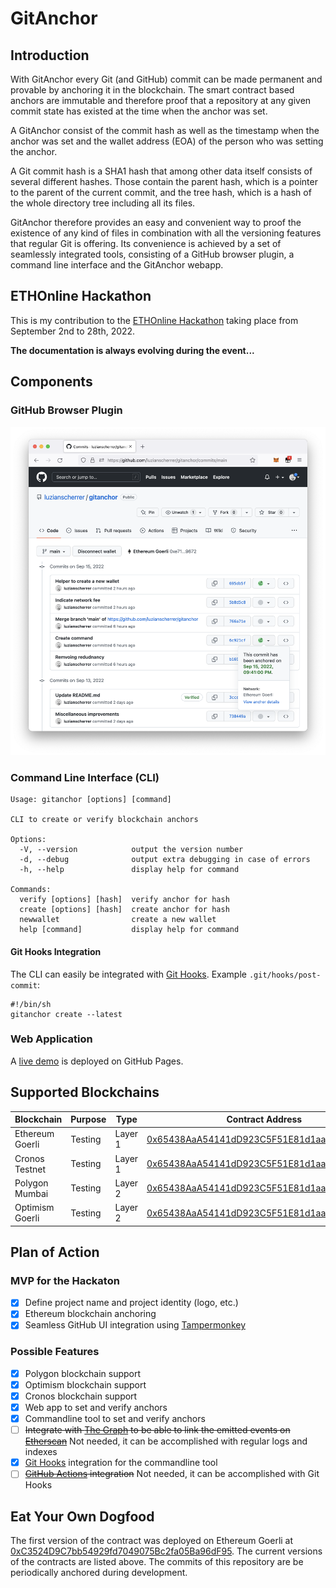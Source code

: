 # GitAnchor

## Introduction

With GitAnchor every Git (and GitHub) commit can be made permanent and provable by anchoring it in the blockchain. The smart contract based anchors are immutable and therefore proof that a repository at any given commit state has existed at the time when the anchor was set.

A GitAnchor consist of the commit hash as well as the timestamp when the anchor was set and the wallet address (EOA) of the person who was setting the anchor.

A Git commit hash is a SHA1 hash that among other data itself consists of several different hashes. Those contain the parent hash, which is a pointer to the parent of the current commit, and the tree hash, which is a hash of the whole directory tree including all its files. 

GitAnchor therefore provides an easy and convenient way to proof the existence of any kind of files in combination with all the versioning features that regular Git is offering. Its convenience is achieved by a set of seamlessly integrated tools, consisting of a GitHub browser plugin, a command line interface and the GitAnchor webapp.

## ETHOnline Hackathon

This is my contribution to the [ETHOnline Hackathon](https://online.ethglobal.com) taking place from September 2nd to 28th, 2022. 

**The documentation is always evolving during the event...**

## Components

### GitHub Browser Plugin

![Screenshot of the Github Plug-In](/assets/screenshots/github-plugin.png?raw=true "Github plug-in connected to Ethereum Goerli")

### Command Line Interface (CLI)

```
Usage: gitanchor [options] [command]

CLI to create or verify blockchain anchors

Options:
  -V, --version            output the version number
  -d, --debug              output extra debugging in case of errors
  -h, --help               display help for command

Commands:
  verify [options] [hash]  verify anchor for hash
  create [options] [hash]  create anchor for hash
  newwallet                create a new wallet
  help [command]           display help for command
```

#### Git Hooks Integration

The CLI can easily be integrated with [Git Hooks](https://git-scm.com/book/en/v2/Customizing-Git-Git-Hooks). Example `.git/hooks/post-commit`:

```
#!/bin/sh
gitanchor create --latest
```

### Web Application

A [live demo](https://luzianscherrer.github.io/gitanchor) is deployed on GitHub Pages.

## Supported Blockchains

| Blockchain | Purpose | Type | Contract Address |
|-|-|-|-|
| Ethereum Goerli | Testing | Layer 1 | [0x65438AaA54141dD923C5F51E81d1aaD11daF3558](https://goerli.etherscan.io/address/0x65438AaA54141dD923C5F51E81d1aaD11daF3558#code)
| Cronos Testnet | Testing | Layer 1 | [0x65438AaA54141dD923C5F51E81d1aaD11daF3558](https://testnet.cronoscan.com/address/0x65438AaA54141dD923C5F51E81d1aaD11daF3558#code)
| Polygon Mumbai | Testing | Layer 2 | [0x65438AaA54141dD923C5F51E81d1aaD11daF3558](https://mumbai.polygonscan.com/address/0x65438AaA54141dD923C5F51E81d1aaD11daF3558#code)
| Optimism Goerli | Testing | Layer 2 | [0x65438AaA54141dD923C5F51E81d1aaD11daF3558](https://goerli-optimism.etherscan.io/address/0x65438AaA54141dD923C5F51E81d1aaD11daF3558#code)

## Plan of Action

### MVP for the Hackaton

- [x] Define project name and project identity (logo, etc.)
- [x] Ethereum blockchain anchoring
- [x] Seamless GitHub UI integration using [Tampermonkey](https://www.tampermonkey.net)

### Possible Features

- [x] Polygon blockchain support
- [x] Optimism blockchain support
- [x] Cronos blockchain support
- [x] Web app to set and verify anchors
- [x] Commandline tool to set and verify anchors
- [ ] ~~Integrate with [The Graph](https://thegraph.com/) to be able to link the emitted events on [Etherscan](https://etherscan.io)~~ Not needed, it can be accomplished with regular logs and indexes
- [x] [Git Hooks](https://git-scm.com/book/en/v2/Customizing-Git-Git-Hooks) integration for the commandline tool
- [ ] ~~[GitHub Actions](https://github.com/features/actions) integration~~ Not needed, it can be accomplished with Git Hooks

## Eat Your Own Dogfood

The first version of the contract was deployed on Ethereum Goerli at [0xC3524D9C7bb54929fd7049075Bc2fa05Ba96dF95](https://goerli.etherscan.io/address/0xC3524D9C7bb54929fd7049075Bc2fa05Ba96dF95). The current versions of the contracts are listed above. The commits of this repository are be periodically anchored during development.
